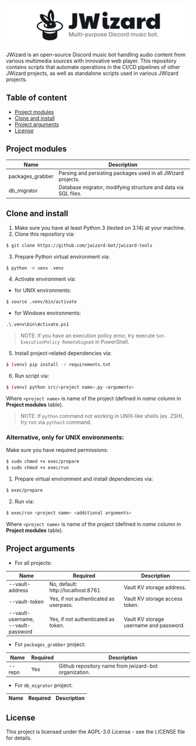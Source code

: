![](.github/banner.png)

JWizard is an open-source Discord music bot handling audio content from various multimedia sources with innovative web
player. This repository contains scripts that automate operations in the CI/CD pipelines of other JWizard projects, as
well as standalone scripts used in various JWizard projects.

## Table of content

* [Project modules](#project-modules)
* [Clone and install](#clone-and-install)
* [Project arguments](#project-arguments)
* [License](#license)

## Project modules

| Name             | Description                                                    |
|------------------|----------------------------------------------------------------|
| packages_grabber | Parsing and persisting packages used in all JWizard projects.  |
| db_migrator      | Database migrator, modifying structure and data via SQL files. |

## Clone and install

1. Make sure you have at least Python 3 (tested on 3.14) at your machine.
2. Clone this repository via:

```bash
$ git clone https://github.com/jwizard-bot/jwizard-tools
```

3. Prepare Python virtual environment via:

```bash
$ python -m venv .venv
```

4. Activate environment via:

* for UNIX environments:

```bash
$ source .venv/bin/activate
```

* for Windows environments:

```cmd
.\.venv\bin\Activate.ps1
```

> NOTE: If you have an execution policy error, try execute `Set-ExecutionPolicy RemoteSigned` in PowerShell.

5. Install project-related dependencies via:

```bash
$ (venv) pip install -r requirements.txt
```

6. Run script via:

```bash
$ (venv) python src/<project name>.py <arguments>
```

Where `<project name>` is name of the project (defined in *name* column in **Project modules** table).

> NOTE: If `python` command not working in UNIX-like shells (ex. ZSH), try run via `python3` command.

### Alternative, only for UNIX environments:

Make sure you have required permissions:

```bash
$ sudo chmod +x exec/prepare
$ sudo chmod +x exec/run
```

1. Prepare virtual environment and install dependencies via:

```bash
$ exec/prepare
```

2. Run via:

```bash
$ exec/run <project name> <additional arguments>
```

Where `<project name>` is name of the project (defined in *name* column in **Project modules** table).

## Project arguments

* For all projects:

<table>
  <thead>
    <tr>
      <th>Name</th>
      <th>Required</th>
      <th>Description</th>
    </tr>
  </thead>
  <tbody>
    <tr>
      <td>--vault-address</td>
      <td>No, default: http://localhost:8761</td>
      <td>Vault KV storage address.</td>
    </tr>
    <tr>
      <td>--vault-token</td>
      <td>Yes, if not authenticated as userpass.</td>
      <td>Vault KV storage access token.</td>
    </tr>
    <tr>
      <td rowspan="2">--vault-username, <br> --vault-password</td>
      <td>Yes, if not authenticated as token.</td>
      <td>Vault KV storage username and password.</td>
    </tr>
  </tbody>
</table>

* For `packages_grabber` project:

<table>
  <thead>
    <tr>
      <th>Name</th>
      <th>Required</th>
      <th>Description</th>
    </tr>
  </thead>
  <tbody>
    <tr>
      <td>--repo</td>
      <td>Yes</td>
      <td>Github repository name from jwizard-bot organization.</td>
    </tr>
  </tbody>
</table>

* For `db_migrator` project:

<table>
  <thead>
    <tr>
      <th>Name</th>
      <th>Required</th>
      <th>Description</th>
    </tr>
  </thead>
  <tbody>
  </tbody>
</table>

## License

This project is licensed under the AGPL-3.0 License - see the LICENSE file for details.
